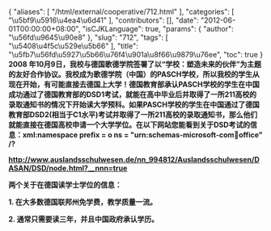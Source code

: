 {
    "aliases": [
        "/html/external/cooperative/712.html"
    ],
    "categories": [
        "\u5bf9\u5916\u4ea4\u6d41"
    ],
    "contributors": [],
    "date": "2012-06-01T00:00:00+08:00",
    "isCJKLanguage": true,
    "params": {
        "author": "\u56fd\u9645\u90e8"
    },
    "slug": "712",
    "tags": [
        "\u5408\u4f5c\u529e\u5b66"
    ],
    "title": "\u5fb7\u56fd\u5927\u5b66\u76f4\u901a\u8f66\u9879\u76ee",
    "toc": true
}
**2008 年10月9日，我校与德国歌德学院签署了以“学校：塑造未来的伙伴”为主题的友好合作协议。我校成为歌德学院（中国）的PASCH学校，所以我校的学生从现在开始，有可能直接去德国上大学！德国教育部承认PASCH学校的学生在中国成功通过了德国教育部的DSD1考试，就能在高中毕业后并取得了一所211高校的录取通知书的情况下开始读大学预科。如果PASCH学校的学生在中国通过了德国教育部DSD2(相当于C1水平)考试并取得了一所211高校的录取通知书，那么他们就能直接在德国高校申请一个大学学位。在以下网站您能看到关于DSD考试的信息：xml:namespace prefix = o ns = "urn:schemas-microsoft-com:office:office" /?**

**<http://www.auslandsschulwesen.de/nn_994812/Auslandsschulwesen/DASAN/DSD/node.html?__nnn=true>**

**两个关于在德国读学士学位的信息：**

**1. 在大多数德国联邦州免学费，教学质量一流。**

**2. 通常只需要读三年，并且中国政府承认学历。**

